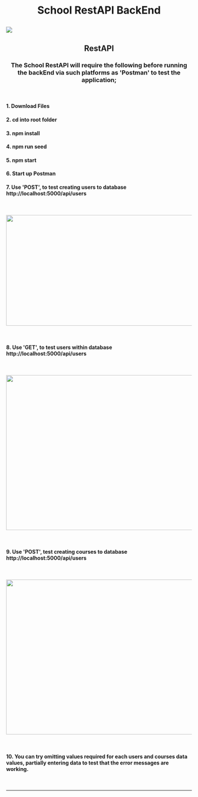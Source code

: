 <h1><b><p align="center">School RestAPI BackEnd</p></b></h1>

<a><img src="https://github.com/sargef/school-restapi-backend/blob/master/assets/restapi.png"></a>

<h2><b><p align="center">RestAPI</p></b></h2>

<h3><p align="center">  The School RestAPI will require the following before running the backEnd via such platforms as 'Postman' to test the application;  </p></h3>
<br />

<h4><b>1. Download Files</b></h4>
<h4><b>2. cd into root folder</b></h4>
<h4><b>3. npm install</b></h4>
<h4><b>4. npm run seed</b></h4>
<h4><b>5. npm start</b></h4>
<h4><b>6. Start up Postman</b></h4>
<h4><b>7. Use 'POST', to test creating users to database http://localhost:5000/api/users</b></h4>
</br>
<p align="center"><a><img src="https://github.com/sargef/school-restapi-backend/blob/master/assets/postUser.png" width="900" height="300"></a></p>
</br>
<h4><b>8. Use 'GET', to test users within database http://localhost:5000/api/users</b></h4>
</br>
<p align="center"><a><img src="https://github.com/sargef/school-restapi-backend/blob/master/assets/getUser.png" width="900" height="420"></a></p>
</br>
<h4><b>9. Use 'POST', test creating courses to database http://localhost:5000/api/users</b></h4>
</br>
<p align="center"><a><img src="https://github.com/sargef/school-restapi-backend/blob/master/assets/laravel.png" width="900" height="420"></a></p>
</br>
<h4><b>10. You can try omitting values required for each users and courses data values, partially entering data to test that the error messages are working.</b></h4>
<br />


----------------------------------------------------------------------------------------------------------------------------------------

